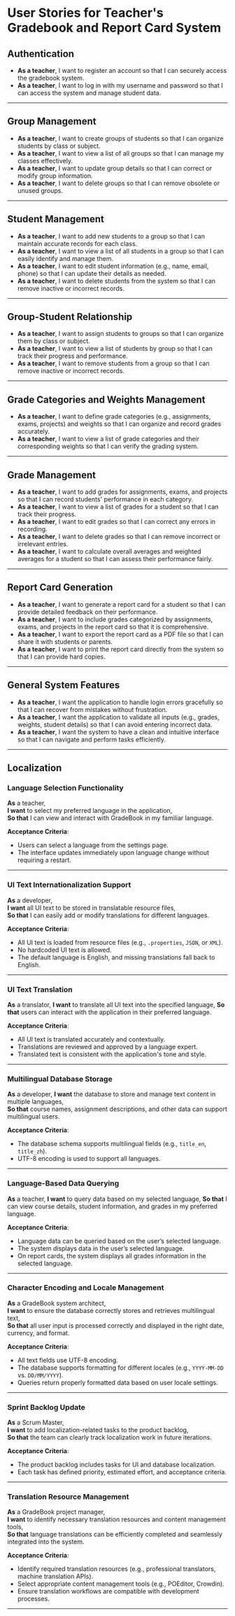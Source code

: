 # User Stories for Teacher's Gradebook and Report Card System

## **Authentication**
- **As a teacher**, I want to register an account so that I can securely access the gradebook system.
- **As a teacher**, I want to log in with my username and password so that I can access the system and manage student data.

---

## **Group Management**
- **As a teacher**, I want to create groups of students so that I can organize students by class or subject.
- **As a teacher**, I want to view a list of all groups so that I can manage my classes effectively.
- **As a teacher**, I want to update group details so that I can correct or modify group information.
- **As a teacher**, I want to delete groups so that I can remove obsolete or unused groups.

---

## **Student Management**
- **As a teacher**, I want to add new students to a group so that I can maintain accurate records for each class.
- **As a teacher**, I want to view a list of all students in a group so that I can easily identify and manage them.
- **As a teacher**, I want to edit student information (e.g., name, email, phone) so that I can update their details as needed.
- **As a teacher**, I want to delete students from the system so that I can remove inactive or incorrect records.

---

## **Group-Student Relationship**
- **As a teacher**, I want to assign students to groups so that I can organize them by class or subject.
- **As a teacher**, I want to view a list of students by group so that I can track their progress and performance.
- **As a teacher**, I want to remove students from a group so that I can remove inactive or incorrect records.

---

## **Grade Categories and Weights Management**
- **As a teacher**, I want to define grade categories (e.g., assignments, exams, projects)  and weights so that I can organize and record grades accurately.
- **As a teacher**, I want to view a list of grade categories and their corresponding weights so that I can verify the grading system.

---

## **Grade Management**
- **As a teacher**, I want to add grades for assignments, exams, and projects so that I can record students' performance in each category.
- **As a teacher**, I want to view a list of grades for a student so that I can track their progress.
- **As a teacher**, I want to edit grades so that I can correct any errors in recording.
- **As a teacher**, I want to delete grades so that I can remove incorrect or irrelevant entries.
- **As a teacher**, I want to calculate overall averages and weighted averages for a student so that I can assess their performance fairly.

---

## **Report Card Generation**
- **As a teacher**, I want to generate a report card for a student so that I can provide detailed feedback on their performance.
- **As a teacher**, I want to include grades categorized by assignments, exams, and projects in the report card so that it is comprehensive.
- **As a teacher**, I want to export the report card as a PDF file so that I can share it with students or parents.
- **As a teacher**, I want to print the report card directly from the system so that I can provide hard copies.

---

## **General System Features**
- **As a teacher**, I want the application to handle login errors gracefully so that I can recover from mistakes without frustration.
- **As a teacher**, I want the application to validate all inputs (e.g., grades, weights, student details) so that I can avoid entering incorrect data.
- **As a teacher**, I want the system to have a clean and intuitive interface so that I can navigate and perform tasks efficiently.

---

## **Localization**

### **Language Selection Functionality**
**As** a teacher,  
**I want** to select my preferred language in the application,  
**So that** I can view and interact with GradeBook in my familiar language.  

**Acceptance Criteria**:  
- Users can select a language from the settings page.  
- The interface updates immediately upon language change without requiring a restart.  

---

### **UI Text Internationalization Support**  
**As** a developer,  
**I want** all UI text to be stored in translatable resource files,  
**So that** I can easily add or modify translations for different languages.  

**Acceptance Criteria**:  
- All UI text is loaded from resource files (e.g., `.properties`, `JSON`, or `XML`).  
- No hardcoded UI text is allowed.  
- The default language is English, and missing translations fall back to English.  

---

### **UI Text Translation**
**As** a translator,
**I want** to translate all UI text into the specified language,
**So that** users can interact with the application in their preferred language.

**Acceptance Criteria**:
- All UI text is translated accurately and contextually.
- Translations are reviewed and approved by a language expert.
- Translated text is consistent with the application's tone and style.

---

### **Multilingual Database Storage**  
**As** a developer,
**I want** the database to store and manage text content in multiple languages,  
**So that** course names, assignment descriptions, and other data can support multilingual users.  

**Acceptance Criteria**:  
- The database schema supports multilingual fields (e.g., `title_en`, `title_zh`).  
- UTF-8 encoding is used to support all languages.  

---

### **Language-Based Data Querying**
**As** a teacher,
**I want** to query data based on my selected language,
**So that** I can view course details, student information, and grades in my preferred language.

**Acceptance Criteria**:
- Language data can be queried based on the user’s selected language.  
- The system displays data in the user’s selected language.
- On report cards, the system displays all grades information in the selected language.

---

### **Character Encoding and Locale Management**  
**As** a GradeBook system architect,  
**I want** to ensure the database correctly stores and retrieves multilingual text,  
**So that** all user input is processed correctly and displayed in the right date, currency, and format.  

**Acceptance Criteria**:  
- All text fields use UTF-8 encoding.  
- The database supports formatting for different locales (e.g., `YYYY-MM-DD` vs. `DD/MM/YYYY`).  
- Queries return properly formatted data based on user locale settings.  

---

### **Sprint Backlog Update**  
**As** a Scrum Master,  
**I want** to add localization-related tasks to the product backlog,  
**So that** the team can clearly track localization work in future iterations.  

**Acceptance Criteria**:  
- The product backlog includes tasks for UI and database localization.  
- Each task has defined priority, estimated effort, and acceptance criteria.  

---

### **Translation Resource Management**  
**As** a GradeBook project manager,  
**I want** to identify necessary translation resources and content management tools,  
**So that** language translations can be efficiently completed and seamlessly integrated into the system.  

**Acceptance Criteria**:  
- Identify required translation resources (e.g., professional translators, machine translation APIs).  
- Select appropriate content management tools (e.g., POEditor, Crowdin).  
- Ensure translation workflows are compatible with development processes.  

---









